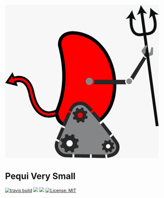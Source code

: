 ![](https://github.com/PEQUI-MEC/PY-VSSS-INF/blob/master/docs/images/pyfromhell.jpeg)

# Pequi Very Small
[![travis build](https://img.shields.io/travis/PEQUI-MEC/VSSS-INF/master.svg)](https://travis-ci.org/PEQUI-MEC/PY-VSSS-INF) ![](https://img.shields.io/github/stars/PEQUI-MEC/PY-VSSS-INF.svg) ![](https://img.shields.io/github/contributors/PEQUI-MEC/PY-VSSS-INF.svg) [![License: MIT](https://img.shields.io/badge/License-MIT-yellow.svg)](https://github.com/PEQUI-MEC/PY-VSSS-INF/blob/master/docs/LICENSE)